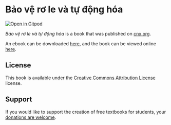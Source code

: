 # Bảo vệ rơ le và tự động hóa

[![Open in Gitpod](https://gitpod.io/button/open-in-gitpod.svg)](https://gitpod.io/from-referrer/)

_Bảo vệ rơ le và tự động hóa_ is a book that was published on [cnx.org](https://cnx.org/).

An ebook can be downloaded [here](https://github.com/cnx-user-books/cnxbook-bao-ve-ro-le-va-tu-dong-hoa/releases/latest), and the book can be viewed online [here](https://github.com/cnx-user-books/cnxbook-bao-ve-ro-le-va-tu-dong-hoa/releases/latest).

## License
This book is available under the [Creative Commons Attribution License](./LICENSE) license.

## Support
If you would like to support the creation of free textbooks for students, your [donations are welcome](https://riceconnect.rice.edu/donation/support-openstax-banner).
